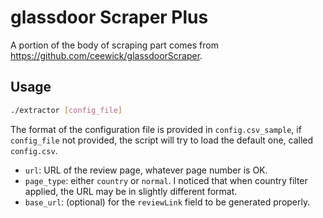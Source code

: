 # glassdoor Scraper Plus

A portion of the body of scraping part comes from
<https://github.com/ceewick/glassdoorScraper>. 

## Usage 
```bash
./extractor [config_file]
```

The format of the configuration file is provided in `config.csv_sample`,
if `config_file` not provided, the script will try to load the default one,
called `config.csv`.

- `url`: URL of the review page, whatever page number is OK.
- `page_type`: either `country` or `normal`. I noticed that when 
  country filter applied, the URL may be in slightly different format.
- `base_url`: (optional) for the `reviewLink` field to be generated
  properly.

